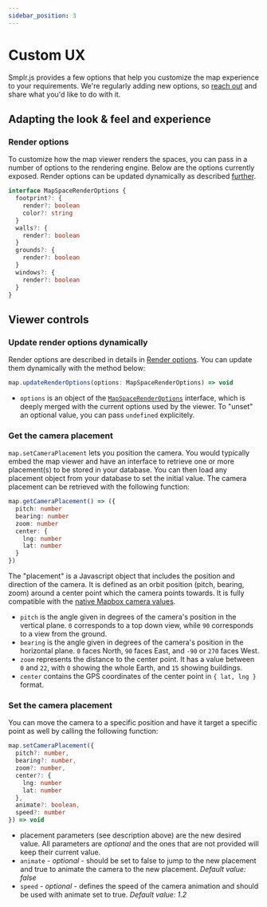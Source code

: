 ```yaml
---
sidebar_position: 3
---
```


# Custom UX

Smplr.js provides a few options that help you customize the map experience to your requirements. We're regularly adding new options, so [reach out](https://www.smplrspace.com/support) and share what you'd like to do with it.

## Adapting the look & feel and experience

### Render options

To customize how the map viewer renders the spaces, you can pass in a number of options to the rendering engine. Below are the options currently exposed. Render options can be updated dynamically as described [further](#update-render-options-dynamically).

```ts
interface MapSpaceRenderOptions {
  footprint?: {
    render?: boolean
    color?: string
  }
  walls?: {
    render?: boolean
  }
  grounds?: {
    render?: boolean
  }
  windows?: {
    render?: boolean
  }
}
```

## Viewer controls

### Update render options dynamically

Render options are described in details in [Render options](#render-options). You can update them dynamically with the method below:

```ts
map.updateRenderOptions(options: MapSpaceRenderOptions) => void
```

- `options` is an object of the [`MapSpaceRenderOptions`](#render-options) interface, which is deeply merged with the current options used by the viewer. To "unset" an optional value, you can pass `undefined` explicitely.

### Get the camera placement

`map.setCameraPlacement` lets you position the camera. You would typically embed the map viewer and have an interface to retrieve one or more placement(s) to be stored in your database. You can then load any placement object from your database to set the initial value. The camera placement can be retrieved with the following function:

```ts
map.getCameraPlacement() => ({
  pitch: number
  bearing: number
  zoom: number
  center: {
    lng: number
    lat: number
  }
})
```

The "placement" is a Javascript object that includes the position and direction of the camera. It is defined as an orbit position (pitch, bearing, zoom) around a center point which the camera points towards. It is fully compatible with the [native Mapbox camera values](https://docs.mapbox.com/android/maps/guides/camera-and-animation/camera/).

- `pitch` is the angle given in degrees of the camera's position in the vertical plane. `0` corresponds to a top down view, while `90` corresponds to a view from the ground.
- `bearing` is the angle given in degrees of the camera's position in the horizontal plane. `0` faces North, `90` faces East, and `-90` or `270` faces West.
- `zoom` represents the distance to the center point. It has a value between `0` and `22`, with `0` showing the whole Earth, and `15` showing buildings.
- `center` contains the GPS coordinates of the center point in `{ lat, lng }` format.

### Set the camera placement

You can move the camera to a specific position and have it target a specific point as well by calling the following function:

```ts
map.setCameraPlacement({
  pitch?: number,
  bearing?: number,
  zoom?: number,
  center?: {
    lng: number
    lat: number
  },
  animate?: boolean,
  speed?: number
}) => void
```

- placement parameters (see description above) are the new desired value. All parameters are _optional_ and the ones that are not provided will keep their current value.
- `animate` - _optional_ - should be set to false to jump to the new placement and true to animate the camera to the new placement. _Default value: false_
- `speed` - _optional_ - defines the speed of the camera animation and should be used with animate set to true. _Default value: 1.2_